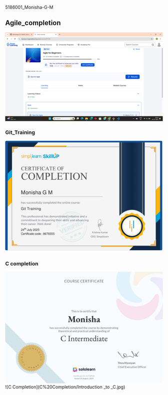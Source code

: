 5186001_Monisha-G-M

## Agile_completion
![Agile completion](Agile_completion.png)

### Git_Training
![Git certificate](git_week2/Git_Training.jpg)

### C completion
![C Completion](C%20Completion/C_Intermediate.jpg)
![C Completion](C%20Completion/Introduction _to _C.jpg)


